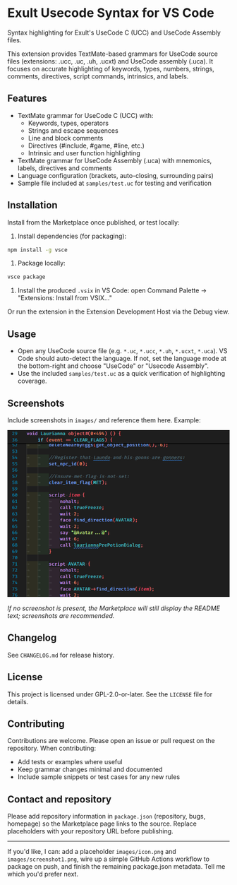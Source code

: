 # Exult Usecode Syntax for VS Code

Syntax highlighting for Exult's UseCode C (UCC) and UseCode Assembly files.

This extension provides TextMate-based grammars for UseCode source files (extensions: .ucc, .uc, .uh, .ucxt) and UseCode assembly (.uca). It focuses on accurate highlighting of keywords, types, numbers, strings, comments, directives, script commands, intrinsics, and labels.

## Features

- TextMate grammar for UseCode C (UCC) with:
  - Keywords, types, operators
  - Strings and escape sequences
  - Line and block comments
  - Directives (#include, #game, #line, etc.)
  - Intrinsic and user function highlighting
- TextMate grammar for UseCode Assembly (.uca) with mnemonics, labels, directives and comments
- Language configuration (brackets, auto-closing, surrounding pairs)
- Sample file included at `samples/test.uc` for testing and verification

## Installation

Install from the Marketplace once published, or test locally:

1. Install dependencies (for packaging):

```bash
npm install -g vsce
```

1. Package locally:

```bash
vsce package
```

1. Install the produced `.vsix` in VS Code: open Command Palette -> "Extensions: Install from VSIX..."

Or run the extension in the Extension Development Host via the Debug view.

## Usage

- Open any UseCode source file (e.g. `*.uc`, `*.ucc`, `*.uh`, `*.ucxt`, `*.uca`). VS Code should auto-detect the language. If not, set the language mode at the bottom-right and choose "UseCode" or "Usecode Assembly".
- Use the included `samples/test.uc` as a quick verification of highlighting coverage.

## Screenshots

Include screenshots in `images/` and reference them here. Example:

![Editor sample screenshot](images/screenshot1.png)

_If no screenshot is present, the Marketplace will still display the README text; screenshots are recommended._

## Changelog

See `CHANGELOG.md` for release history.

## License

This project is licensed under GPL-2.0-or-later. See the `LICENSE` file for details.

## Contributing

Contributions are welcome. Please open an issue or pull request on the repository. When contributing:

- Add tests or examples where useful
- Keep grammar changes minimal and documented
- Include sample snippets or test cases for any new rules

## Contact and repository

Please add repository information in `package.json` (repository, bugs, homepage) so the Marketplace page links to the source. Replace placeholders with your repository URL before publishing.

---

If you'd like, I can: add a placeholder `images/icon.png` and `images/screenshot1.png`, wire up a simple GitHub Actions workflow to package on push, and finish the remaining package.json metadata. Tell me which you'd prefer next.
